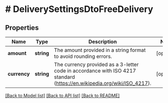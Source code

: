 # # DeliverySettingsDtoFreeDelivery

## Properties

Name | Type | Description | Notes
------------ | ------------- | ------------- | -------------
**amount** | **string** | The amount provided in a string format to avoid rounding errors. | [optional]
**currency** | **string** | The currency provided as a 3-letter code in accordance with ISO 4217 standard (https://en.wikipedia.org/wiki/ISO_4217). | [optional]

[[Back to Model list]](../../README.md#models) [[Back to API list]](../../README.md#endpoints) [[Back to README]](../../README.md)

